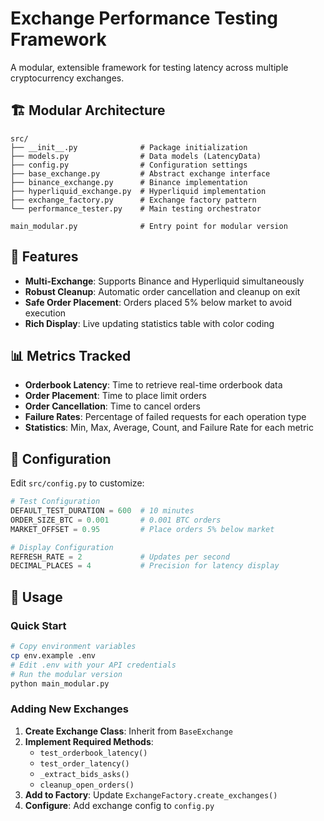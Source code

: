 # Exchange Performance Testing Framework

A modular, extensible framework for testing latency across multiple cryptocurrency exchanges.

## 🏗️ **Modular Architecture**

```
src/
├── __init__.py              # Package initialization
├── models.py                # Data models (LatencyData)
├── config.py                # Configuration settings
├── base_exchange.py         # Abstract exchange interface
├── binance_exchange.py      # Binance implementation
├── hyperliquid_exchange.py  # Hyperliquid implementation
├── exchange_factory.py      # Exchange factory pattern
└── performance_tester.py    # Main testing orchestrator

main_modular.py              # Entry point for modular version
```

## 🚀 **Features**

- **Multi-Exchange**: Supports Binance and Hyperliquid simultaneously
- **Robust Cleanup**: Automatic order cancellation and cleanup on exit
- **Safe Order Placement**: Orders placed 5% below market to avoid execution
- **Rich Display**: Live updating statistics table with color coding

## 📊 **Metrics Tracked**

- **Orderbook Latency**: Time to retrieve real-time orderbook data
- **Order Placement**: Time to place limit orders
- **Order Cancellation**: Time to cancel orders
- **Failure Rates**: Percentage of failed requests for each operation type
- **Statistics**: Min, Max, Average, Count, and Failure Rate for each metric

## 🔧 **Configuration**

Edit `src/config.py` to customize:

```python
# Test Configuration
DEFAULT_TEST_DURATION = 600  # 10 minutes
ORDER_SIZE_BTC = 0.001       # 0.001 BTC orders
MARKET_OFFSET = 0.95         # Place orders 5% below market

# Display Configuration
REFRESH_RATE = 2             # Updates per second
DECIMAL_PLACES = 4           # Precision for latency display
```

## 🌟 **Usage**

### Quick Start
```bash
# Copy environment variables
cp env.example .env
# Edit .env with your API credentials
# Run the modular version
python main_modular.py
```

### Adding New Exchanges

1. **Create Exchange Class**: Inherit from `BaseExchange`
2. **Implement Required Methods**:
   - `test_orderbook_latency()`
   - `test_order_latency()`
   - `_extract_bids_asks()`
   - `cleanup_open_orders()`
3. **Add to Factory**: Update `ExchangeFactory.create_exchanges()`
4. **Configure**: Add exchange config to `config.py`